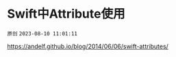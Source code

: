 # Swift中Attribute使用

`原创` `2023-08-10 11:01:11`
 
 https://andelf.github.io/blog/2014/06/06/swift-attributes/

 